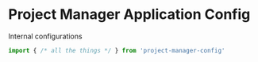 # Project Manager Application Config

Internal configurations

<!-- prettier-ignore -->
```ts
import { /* all the things */ } from 'project-manager-config'
```
